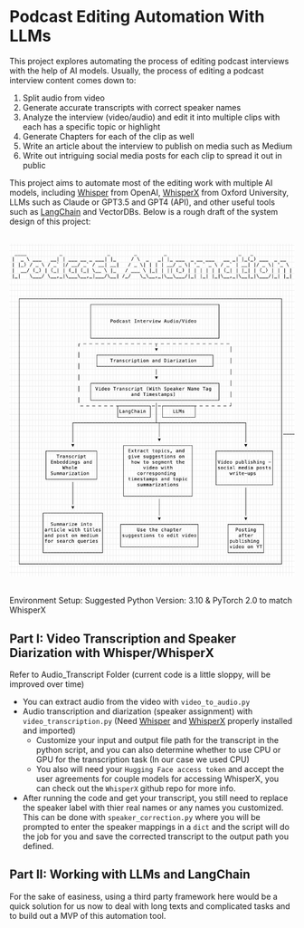 # Podcast Editing Automation With LLMs

This project explores automating the process of editing podcast interviews with the help of AI models.
Usually, the process of editing a podcast interview content comes down to:
1. Split audio from video
2. Generate accurate transcripts with correct speaker names
3. Analyze the interview (video/audio) and edit it into multiple clips with each has a specific topic or highlight
4. Generate Chapters for each of the clip as well
5. Write an article about the interview to publish on media such as Medium
6. Write out intriguing social media posts for each clip to spread it out in public

This project aims to automate most of the editing work with multiple AI models, including [Whisper](https://github.com/openai/whisper) from OpenAI, [WhisperX](https://github.com/m-bain/whisperX) from Oxford University, LLMs such as Claude or GPT3.5 and GPT4 (API), and other useful tools such as [LangChain](https://python.langchain.com/docs/get_started/introduction.html) and VectorDBs. 
Below is a rough draft of the system design of this project:<br><br>

![Workflow](./SysDesign.png)<br><br>

Environment Setup: 
Suggested Python Version: 3.10 & PyTorch 2.0 to match WhisperX

## Part I: Video Transcription and Speaker Diarization with Whisper/WhisperX

Refer to Audio_Transcript Folder (current code is a little sloppy, will be improved over time)
- You can extract audio from the video with `video_to_audio.py`
- Audio transcription and diarization (speaker assignment) with `video_transcription.py` (Need [Whisper](https://github.com/openai/whisper) and [WhisperX](https://github.com/m-bain/whisperX) properly installed and imported)
  - Customize your input and output file path for the transcript in the python script, and you can also determine whether to use CPU or GPU for the transcription task (In our case we used CPU)
  - You also will need your `Hugging Face access token` and accept the user agreements for couple models for accessing WhisperX, you can check out the `WhisperX` github repo for more info. 
- After running the code and get your transcript, you still need to replace the speaker label with thier real names or any names you customized. This can be done with `speaker_correction.py` where you will be prompted to enter the speaker mappings in a `dict` and the script will do the job for you and save the corrected transcript to the output path you defined. 

## Part II: Working with LLMs and LangChain

For the sake of easiness, using a third party framework here would be a quick solution for us now to deal with long texts and complicated tasks and to build out a MVP of this automation tool.
